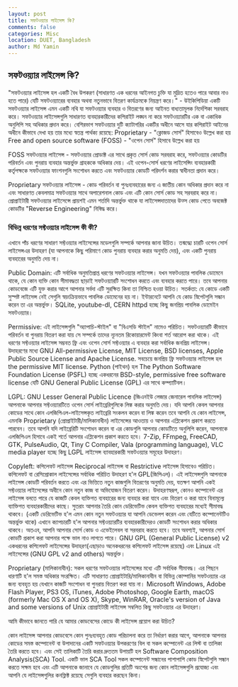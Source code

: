 ```yaml
---
layout: post
title: সফটওয়্যার লাইসেন্স কি? 
comments: false
categories: Misc
location: DUET, Bangladesh
author: Md Yamin
---
```


## সফটওয়্যার লাইসেন্স কি? 

"সফটওয়্যার লাইসেন্স হল একটি বৈধ উপকরণ (সাধারণত এক ধরনের আইনগত চুক্তি যা মুদ্রিত হতেও পারে আবার নাও হতে পারে) যেটি সফটওয়্যারের ব্যবহার অথবা নতুনভাবে বিতরণ কার্যক্রমকে নিয়ন্ত্রণ করে।" - উইকিপিডিয়া 
একটি সফটওয়্যার লাইসেন্স এমন একটি নথি যা সফটওয়্যার ব্যবহার ও বিতরণের জন্য আইনত বাধ্যতামূলক নির্দেশিকা সরবরাহ করে। সফটওয়্যার লাইসেন্সগুলি সাধারণত ব্যবহারকারীদের কপিরাইট লঙ্ঘন না করে সফটওয়্যারটির এক বা একাধিক অনুলিপি সহ অধিকার প্রদান করে।
বেশিরভাগ সফটওয়্যার দুটি ক্যাটাগরির একটির অধীনে আসে যার কপিরাইট আইনের অধীনে কীভাবে দেখা হয় তার মধ্যে স্বতন্ত্র পার্থক্য রয়েছে:
Proprietary - "ক্লোজড সোর্স" হিসাবেও উল্লেখ করা হয়
Free and open source software (FOSS) - "ওপেন সোর্স" হিসাবে উল্লেখ করা হয়

FOSS সফটওয়্যার লাইসেন্স - সফটওয়্যার প্রোডাক্ট এর সাথে প্রকৃত সোর্স কোড সরবরাহ করে, সফটওয়্যার কোডটির পরিবর্তন এবং পুনরায় ব্যবহার অন্তর্ভুক্ত গ্রাহককে অধিকার দেয়। এই ওপেন-সোর্স ধরণের লাইসেন্সিং ব্যবহারকারী কর্তৃপক্ষকে সফটওয়্যার ফাংশনগুলি সংশোধন করতে এবং সফটওয়্যার কোডটি পরিদর্শন করার স্বাধীনতা প্রদান করে।

Proprietary সফটওয়্যার লাইসেন্স - কোড পরিবর্তন বা পুনঃব্যবহারের জন্য এ জাতীয় কোন অধিকার প্রদান করে না এবং সাধারণত কেবলমাত্র সফটওয়্যার সাথে অপারেশনাল কোড এবং এটি কোন সোর্স কোড সহ সরবরাহ করে না। প্রোপ্রাইটারী সফটওয়্যার লাইসেন্সে প্রায়শই এমন শর্তাদি অন্তর্ভুক্ত থাকে যা লাইসেন্সদাতাদের উত্স কোড পেতে অবজেক্ট কোডটির "Reverse Engineering" নিষিদ্ধ করে।

### বিভিন্ন ধরণের সফ্টওয়্যার লাইসেন্স কী কী?

এখানে পাঁচ ধরণের সাধারণ সফ্টওয়্যার লাইসেন্সের মডেলগুলি সম্পর্কে আপনার জানা উচিত। তন্মদ্ধ্যে চারটি ওপেন সোর্স লাইসেন্সএর উদাহরণ (যা আপনাকে কিছু পরিমাণে কোড পুনরায় ব্যবহার করার অনুমতি দেয়), এবং একটি পুনরায় ব্যবহারের অনুমতি দেয় না। 

Public Domain: এটি সর্বাধিক অনুমতিপ্রাপ্ত ধরণের সফটওয়্যার লাইসেন্স। যখন সফটওয়্যার পাবলিক ডোমেনে থাকে, যে কোন ব্যক্তি কোন সীমাবদ্ধতা ছাড়াই সফটওয়্যারটি সংশোধন করতে এবং ব্যবহার করতে পারে। তবে আপনার কোডবেজে এটি যুক্ত করার আগে আপনার সর্বদা এটি সুরক্ষিত কিনা তা নিশ্চিত হওয়া উচিত। সতর্কতা: যে কোডে একটি সুস্পষ্ট লাইসেন্স নেই সেগুলি স্বয়ংক্রিয়ভাবে পাবলিক ডোমেনের হয় না। ইন্টারনেটে আপনি যে কোড স্নিপেটগুলি সন্ধান করেন তা এর অন্তর্ভুক্ত। SQLite, youtube-dl, CERN httpd হচ্ছে কিছু জনপ্রিয় পাবলিক ডোমেইন সফটওয়্যার। 

Permissive: এই  লাইসেন্সগুলি "অ্যাপাচি-স্টাইল" বা "বিএসডি স্টাইল" নামেও পরিচিত। সফটওয়্যারটি কীভাবে পরিবর্তন বা পুনরায় বিতরণ করা যায় সে সম্পর্কে তাদের ন্যূনতম রিকোয়ারমেন্ট কিংবা শর্ত আরোপ করা থাকে। এই ধরণের সফ্টওয়্যার লাইসেন্স সম্ভবত ফ্রি এবং ওপেন সোর্স সফ্টওয়্যার এ ব্যবহার করা সর্বাধিক জনপ্রিয় লাইসেন্স। উদাহরণের মধ্যে GNU All-permissive License, MIT License, BSD licenses, Apple Public Source License and Apache License. সবচেয়ে জনপ্রিয় ফ্রি সফটওয়্যার লাইসেন্স হল  the permissive MIT license. Python (পাইথন) হল The Python Software Foundation License (PSFL) হচ্ছে একধরনের BSD-style, permissive free software license যেটি GNU General Public License (GPL) এর সাথে কম্প্যাটিবল।  

LGPL: GNU Lesser General Public Licence (জিএনইউ লেজার জেনারেল পাবলিক লাইসেন্স) আপনাকে আপনার সফ্টওয়্যারটিতে ওপেন সোর্স লাইব্রেরিগুলিকে লিঙ্ক করার অনুমতি দেয়। যদি আপনি কেবল আপনার কোডের সাথে কোন এলজিপিএল-লাইসেন্সকৃত লাইব্রেরি সংকলন করেন বা লিঙ্ক করেন তবে আপনি যে কোন লাইসেন্স, এমনকি Proprietary (প্রোপ্রাইটারী/মালিকানাধীন) লাইসেন্সের আওতায় ও আপনার এপ্লিকেশন প্রকাশ করতে পারবেন। তবে আপনি যদি লাইব্রেরিটি সংশোধন করেন বা এর কোডগুলি আপনার কোডটিতে অনুলিপি করেন, আপনাকে এলজিপিএল হিসাবে একই শর্তে আপনার এপ্লিকেশন প্রকাশ করতে হবে। 7-Zip, FFmpeg, FreeCAD, GTK, PulseAudio, Qt, Tiny C Compiler, Vala (programming language), VLC media player হচ্ছে কিছু LGPL লাইসেন্স ব্যাবহারকারী সফটওয়্যার সমূহের উদাহরণ।  

Copyleft:  কপিলেফট লাইসেন্স Reciprocal লাইসেন্স বা Restrictive লাইসেন্স হিসাবেও পরিচিত। কপিলেফট বা রেসিপ্রোকাল লাইসেন্সের সর্বাধিক পরিচিত উদাহরণ হ'ল GPL(জিপিএল)। এই লাইসেন্সগুলি আপনাকে লাইসেন্স কোডটি পরিবর্তন করতে এবং এর ভিত্তিতে নতুন কাজগুলি বিতরণের অনুমতি দেয়, যতক্ষণ আপনি একই সফ্টওয়্যার লাইসেন্সের অধীনে কোন নতুন কাজ বা অভিযোজন বিতরণ করেন।  উদাহরণস্বরূপ, কোনও কম্পোনেন্ট এর লাইসেন্স বলতে পারে যে কাজটি কেবল ব্যক্তিগত ব্যবহারের জন্য ব্যবহার করা যাবে এবং বিতরণ ও করা যাবে বিনামূল্যে ব্যাক্তিগত ব্যবহারকারীদের কাছে। সুতরাং আপনার তৈরি কোন ডেরিভেটিভ কেবল ব্যক্তিগত ব্যবহারের মধ্যেই সীমাবদ্ধ থাকবে। (একটি ডেরিভেটিভ হ'ল এমন কোন নতুন সফটওয়্যার যা আপনি ডেভেলপ করেন এবং যেটিতে কম্পোনেন্টটিও অন্তর্ভুক্ত থাকে) এখানে ক্যাপচারটি হ'ল আপনার সফ্টওয়্যারটির ব্যবহারকারীদেরও কোডটি সংশোধন করার অধিকার থাকবে। অতএব, আপনি আপনার সোর্স কোড ও এভেইলেবল বা সরবরাহ করতে হবে। তবে অবশ্যই, আপনার সোর্স কোডটি প্রকাশ করা আপনার পক্ষে ভাল নাও লাগতে পারে। GNU GPL (General Public License) v2 একধরনের কপিলেফট লাইসেন্সের উদাহরণ(এছাড়াও অনেকধরনের কপিলেফট লাইসেন্স রয়েছে) এবং Linux এই লাইসেন্সের (GNU GPL v2 and others) অন্তর্ভুক্ত। 
 
Proprietary (মালিকানাধীন): সকল ধরণের সফটওয়্যার লাইসেন্সের মধ্যে এটি সর্বাধিক সীমাবদ্ধ। এর পিছনে ধারণাটি হ'ল সমস্ত অধিকার সংরক্ষিত। এটি সাধারণত প্রোপ্রাইটারি/মালিকানাধীন বা বিভিন্ন কোম্পানির সফটওয়্যার এর জন্য ব্যবহৃত হয় যেখানে কাজটি সংশোধন বা পুনরায় বিতরণ করা যায় না।  Microsoft Windows, Adobe Flash Player, PS3 OS, iTunes, Adobe Photoshop, Google Earth, macOS (formerly Mac OS X and OS X), Skype, WinRAR, Oracle's version of Java and some versions of Unix প্রোপ্রাইটারী লাইসেন্স সম্বলিত কিছু সফটওয়্যার এর উদাহরণ। 

আমি কীভাবে জানতে পারি যে আমার কোডবেসের কোডে কী লাইসেন্স প্রয়োগ করা উচিত?

কোন লাইসেন্স আপনার কোডবেসে কোন পুনঃব্যবহৃত কোড পরিচালনা করে তা নির্ধারণ করার আগে, আপনাকে আপনার কোডের সমস্ত কম্পোনেন্ট বা উপাদানের একটি সফটওয়্যার উপকরণের বিল বা সকল কম্পোনেন্ট এর লিস্ট বা তালিকা তৈরি করতে হবে। এবং সেই তালিকাটি তৈরি করার দ্রুততম উপায়টি হল Software Composition Analysis(SCA) Tool. একটি ভাল SCA Tool সকল কম্পোনেন্ট সন্ধানের পাশাপাশি কোড স্নিপেটগুলি সন্ধান করতে সক্ষম হবে এবং এটি আপনাকে জানাবে যে কোডগুলির প্রতিটি অংশের জন্য কোন লাইসেন্সগুলি প্রযোজ্য এবং আপনি যে লাইসেন্সগুলির কনফ্লিক্ট রয়েছে সেগুলি ব্যবহার করছেন কিনা।

